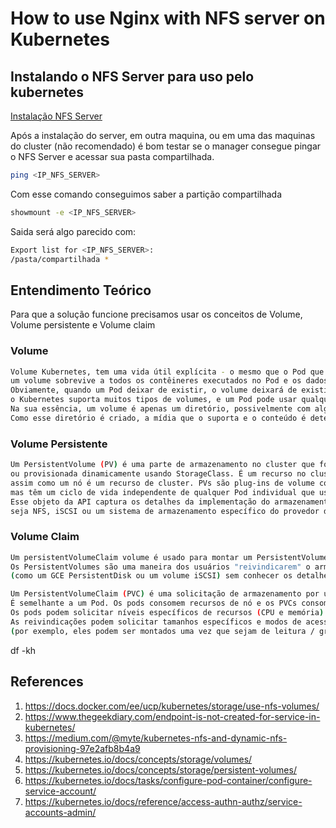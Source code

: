 # How to use Nginx with NFS server on Kubernetes

## Instalando o NFS Server para uso pelo kubernetes

[Instalação NFS Server](https://github.com/galenothiago/tutoriais/blob/master/nfs-server.md)

Após a instalação do server, em outra maquina, ou em uma das maquinas do cluster (não recomendado)
é bom testar se o manager consegue pingar o NFS Server e acessar sua pasta compartilhada.

```bash
ping <IP_NFS_SERVER>
```

Com esse comando conseguimos saber a partição compartilhada

```bash
showmount -e <IP_NFS_SERVER>
```

Saida será algo parecido com:

```bash
Export list for <IP_NFS_SERVER>:
/pasta/compartilhada *
```

## Entendimento Teórico

Para que a solução funcione precisamos usar os conceitos de Volume, Volume persistente e Volume claim

### Volume

```bash
Volume Kubernetes, tem uma vida útil explícita - o mesmo que o Pod que o inclui. Conseqüentemente,
um volume sobrevive a todos os contêineres executados no Pod e os dados são preservados nas reinicializações do contêiner.
Obviamente, quando um Pod deixar de existir, o volume deixará de existir também. Talvez mais importante que isso,
o Kubernetes suporta muitos tipos de volumes, e um Pod pode usar qualquer número deles simultaneamente
Na sua essência, um volume é apenas um diretório, possivelmente com alguns dados, acessíveis aos Containers em um Pod.
Como esse diretório é criado, a mídia que o suporta e o conteúdo é determinado pelo tipo de volume específico usado.
```

### Volume Persistente

```bash
Um PersistentVolume (PV) é uma parte de armazenamento no cluster que foi provisionada por um administrador
ou provisionada dinamicamente usando StorageClass. É um recurso no cluster,
assim como um nó é um recurso de cluster. PVs são plug-ins de volume como Volumes,
mas têm um ciclo de vida independente de qualquer Pod individual que usa o PV.
Esse objeto da API captura os detalhes da implementação do armazenamento,
seja NFS, iSCSI ou um sistema de armazenamento específico do provedor de nuvem.
```

### Volume Claim

```bash
Um persistentVolumeClaim volume é usado para montar um PersistentVolume em um Pod.
Os PersistentVolumes são uma maneira dos usuários "reivindicarem" o armazenamento durável
(como um GCE PersistentDisk ou um volume iSCSI) sem conhecer os detalhes do ambiente em nuvem específico.

Um PersistentVolumeClaim (PVC) é uma solicitação de armazenamento por um usuário.
É semelhante a um Pod. Os pods consomem recursos de nó e os PVCs consomem recursos de PV.
Os pods podem solicitar níveis específicos de recursos (CPU e memória).
As reivindicações podem solicitar tamanhos específicos e modos de acesso
(por exemplo, eles podem ser montados uma vez que sejam de leitura / gravação ou muitas vezes somente leitura).
```

 df -kh



## References

1. <https://docs.docker.com/ee/ucp/kubernetes/storage/use-nfs-volumes/>
1. <https://www.thegeekdiary.com/endpoint-is-not-created-for-service-in-kubernetes/>
1. <https://medium.com/@myte/kubernetes-nfs-and-dynamic-nfs-provisioning-97e2afb8b4a9>
1. <https://kubernetes.io/docs/concepts/storage/volumes/>
1. <https://kubernetes.io/docs/concepts/storage/persistent-volumes/>
1. <https://kubernetes.io/docs/tasks/configure-pod-container/configure-service-account/>
1. <https://kubernetes.io/docs/reference/access-authn-authz/service-accounts-admin/>
